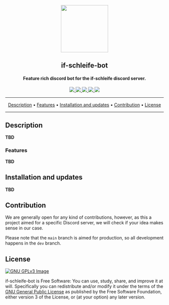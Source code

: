 
<p align="center">
    <img src="https://www.namijda.de/images/product_images/popup_images/kobalt_10.jpg" width="150">
</p>

<h2 align="center"><b>if-schleife-bot</b></h2>

<h4 align="center"><b>Feature rich discord bot for the if-schleife discord server.</b></b></h4>

<p align="center">
    <a href="https://www.gnu.org/licenses/gpl-3.0" alt="License: GPLv3">
        <img src="https://img.shields.io/badge/License-GPL%20v3-blue.svg">
    </a>
    <a href="https://github.com/alexcoder04/if-schleife-bot/issues" alt="GitHub release">
        <img src="https://img.shields.io/github/issues/alexcoder04/if-schleife-bot" >
    </a>
    <a href="https://github.com/alexcoder04/if-schleife-bot/pulls" alt="GitHub release">
        <img src="https://img.shields.io/github/issues-pr/alexcoder04/if-schleife-bot" >
    </a>
    <a href="https://github.com/alexcoder04/if-schleife-bot/commits/" alt="GitHub release">
        <img src="https://img.shields.io/github/commit-activity/m/alexcoder04/if-schleife-bot" >
    </a>
    <a href="https://github.com/alexcoder04/if-schleife-bot/actions">
        <img src="https://github.com/alexcoder04/if-schleife-bot/actions/workflows/eslint.yml/badge.svg" >
    </a>
</p>

<hr>

<p align="center">
    <a href="#description">Description</a> &bull; 
    <a href="#features">Features</a> &bull; 
    <a href="#installation-and-updates">Installation and updates</a> &bull; 
    <a href="#contribution">Contribution</a> &bull; 
    <a href="#license">License</a>
</p>

<hr>

## Description

<b>TBD</b>

### Features

<b>TBD</b>

## Installation and updates

<b>TBD</b>

## Contribution

We are generally open for any kind of contributions, however, as this a project
aimed for a specific Discord server, we will check if your idea makes sense in
our case.

Please note that the `main` branch is aimed for production, so all development
happens in the `dev` branch.

## License
[![GNU GPLv3 Image](https://www.gnu.org/graphics/gplv3-127x51.png)](https://www.gnu.org/licenses/gpl-3.0.en.html)  

if-schleife-bot is Free Software: You can use, study, share, and improve it at
will. Specifically you can redistribute and/or modify it under the terms of the
[GNU General Public License](https://www.gnu.org/licenses/gpl.html) as published
by the Free Software Foundation, either version 3 of the License, or (at your
option) any later version.

